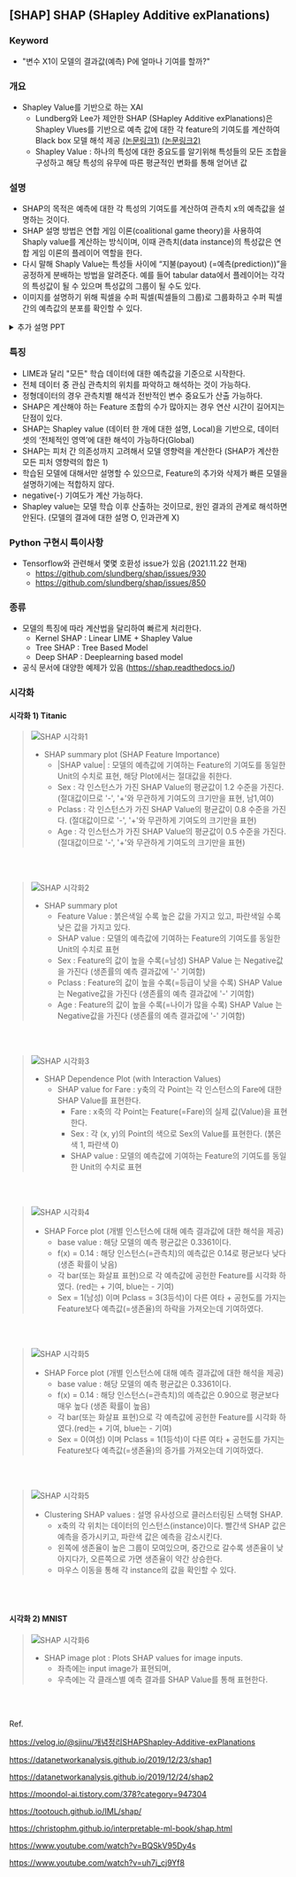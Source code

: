 ## [SHAP] SHAP (SHapley Additive exPlanations)

### Keyword
 - "변수 X1이 모델의 결과값(예측) P에 얼마나 기여를 할까?"

### 개요
- Shapley Value를 기반으로 하는 XAI
	- Lundberg와 Lee가 제안한 SHAP (SHapley Additive exPlanations)은 Shapley Vlues를 기반으로 예측 값에 대한 각 feature의 기여도를 계산하여 Black box 모델 해석 제공 [(논문링크1)](https://arxiv.org/pdf/1705.07874.pdf) [(논문링크2)](https://arxiv.org/pdf/1802.03888.pdf)
	- Shapley Value : 하나의 특성에 대한 중요도를 알기위해 특성들의 모든 조합을 구성하고 해당 특성의 유무에 따른 평균적인 변화를 통해 얻어낸 값

### 설명
- SHAP의 목적은 예측에 대한 각 특성의 기여도를 계산하여 관측치 x의 예측값을 설명하는 것이다. 
- SHAP 설명 방법은 연합 게임 이론(coalitional game theory)을 사용하여 Shaply value를 계산하는 방식이며, 이때 관측치(data instance)의 특성값은 연합 게임 이론의 플레이어 역할을 한다.
- 다시 말해 Shaply Value는 특성들 사이에 “지불(payout) (=예측(prediction))”을 공정하게 분배하는 방법을 알려준다. 예를 들어 tabular data에서 플레이어는 각각의 특성값이 될 수 있으며 특성값의 그룹이 될 수도 있다. 
- 이미지를 설명하기 위해 픽셀을 수퍼 픽셀(픽셀들의 그룹)로 그룹화하고 수퍼 픽셀 간의 예측값의 분포를 확인할 수 있다.

<details>
<summary>추가 설명 PPT</summary>
<div markdown="1">
	<img src="https://github.com/sooeun67/xai/blob/main/images/SHAP_PPT01.jpg"/>
	<img src="https://github.com/sooeun67/xai/blob/main/images/SHAP_PPT02.jpg"/>
	<img src="https://github.com/sooeun67/xai/blob/main/images/SHAP_PPT03.jpg"/>
	(출처 : https://www.youtube.com/watch?v=BQSkV95Dy4s)
	<img src="https://github.com/sooeun67/xai/blob/main/images/SHAP_PPT04.jpg"/>
	(출처 : https://www.youtube.com/watch?v=uh7j_cj9Yf8)
</div>
</details>

### 특징
- LIME과 달리 "모든" 학습 데이터에 대한 예측값을 기준으로 시작한다.
- 전체 데이터 중 관심 관측치의 위치를 파악하고 해석하는 것이 가능하다.
- 정형데이터의 경우 관측치별 해석과 전반적인 변수 중요도가 산출 가능하다.
- SHAP은 계산해야 하는 Feature 조합의 수가 많아지는 경우 연산 시간이 길어지는 단점이 있다.
- SHAP는 Shapley value (데이터 한 개에 대한 설명, Local)을 기반으로, 데이터 셋의 ‘전체적인 영역’에 대한 해석이 가능하다(Global)
- SHAP는 피처 간 의존성까지 고려해서 모델 영향력을 계산한다 (SHAP가 계산한 모든 피처 영향력의 합은 1)
- 학습된 모델에 대해서만 설명할 수 있으므로, Feature의 추가와 삭제가 빠른 모델을 설명하기에는 적합하지 않다.
- negative(-) 기여도가 계산 가능하다.
- Shapley value는 모델 학습 이후 산출하는 것이므로, 원인 결과의 관계로 해석하면 안된다. (모델의 결과에 대한 설명 O, 인과관계 X)

### Python 구현시 특이사항
- Tensorflow와 관련해서 몇몇 호환성 issue가 있음 (2021.11.22 현재)
	- https://github.com/slundberg/shap/issues/930
	- https://github.com/slundberg/shap/issues/850

### 종류
- 모델의 특징에 따라 계산법을 달리하여 빠르게 처리한다.
	- Kernel SHAP : Linear LIME + Shapley Value
	- Tree SHAP : Tree Based Model
	- Deep SHAP : Deeplearning based model
- 공식 문서에 대양한 예제가 있음 (https://shap.readthedocs.io/)

### 시각화

#### 시각화 1) Titanic

>![SHAP 시각화1](https://github.com/sooeun67/xai/blob/main/shap/SHAP_summary_01.jpg)
>- SHAP summary plot (SHAP Feature Importance)
>	- |SHAP value| : 모델의 예측값에 기여하는 Feature의 기여도를 동일한 Unit의 수치로 표현, 해당 Plot에서는 절대값을 취한다.
>	- Sex : 각 인스턴스가 가진 SHAP Value의 평균값이 1.2 수준을 가진다. (절대값이므로 '-', '+'와 무관하게 기여도의 크기만을 표현, 남1,여0) 
>	- Pclass : 각 인스턴스가 가진 SHAP Value의 평균값이 0.8 수준을 가진다. (절대값이므로 '-', '+'와 무관하게 기여도의 크기만을 표현) 
>	- Age : 각 인스턴스가 가진 SHAP Value의 평균값이 0.5 수준을 가진다. (절대값이므로 '-', '+'와 무관하게 기여도의 크기만을 표현)

<br>
<br>

>![SHAP 시각화2](https://github.com/sooeun67/xai/blob/main/shap/SHAP_summary_02.jpg)
>- SHAP summary plot
>	- Feature Value : 붉은색일 수록 높은 값을 가지고 있고, 파란색일 수록 낮은 값을 가지고 있다.
>	- SHAP value : 모델의 예측값에 기여하는 Feature의 기여도를 동일한 Unit의 수치로 표현
>	- Sex : Feature의 값이 높을 수록(=남성) SHAP Value 는 Negative값을 가진다 (생존률의 예측 결과값에 '-' 기여함)
>	- Pclass : Feature의 값이 높을 수록(=등급이 낮을 수록) SHAP Value 는 Negative값을 가진다 (생존률의 예측 결과값에 '-' 기여함)
>	- Age : Feature의 값이 높을 수록(=나이가 많을 수록) SHAP Value 는 Negative값을 가진다 (생존률의 예측 결과값에 '-' 기여함)

<br>
<br>

>![SHAP 시각화3](https://github.com/sooeun67/xai/blob/main/shap/SHAP_dependency_01.png) 
>- SHAP Dependence Plot (with Interaction Values)
>	- SHAP value for Fare : y축의 각 Point는 각 인스턴스의 Fare에 대한 SHAP Value를 표현한다. 
>		- Fare : x축의 각 Point는 Feature(=Fare)의 실제 값(Value)을 표현한다.
>		- Sex : 각 (x, y)의 Point의 색으로 Sex의 Value를 표현한다. (붉은색 1, 파란색 0)
>		- SHAP value : 모델의 예측값에 기여하는 Feature의 기여도를 동일한 Unit의 수치로 표현

<br>
<br>

>![SHAP 시각화4](https://github.com/sooeun67/xai/blob/main/shap/SHAP_force_01.png) 
>- SHAP Force plot (개별 인스턴스에 대해 예측 결과값에 대한 해석을 제공)
>	- base value : 해당 모델의 예측 평균값은 0.3361이다.
>	- f(x) = 0.14 : 해당 인스턴스(=관측치)의 예측값은 0.14로 평균보다 낮다 (생존 확률이 낮음)
>	- 각 bar(또는 화살표 표현)으로 각 예측값에 공헌한 Feature를 시각화 하였다. (red는 + 기여, blue는 - 기여)
>	- Sex = 1(남성) 이며 Pclass = 3(3등석)이 다른 여타 + 공헌도를 가지는 Feature보다 예측값(=생존율)의 하락을 가져오는데 기여하였다.

<br>
<br>

>![SHAP 시각화5](https://github.com/sooeun67/xai/blob/main/shap/SHAP_force_02.png) 
>- SHAP Force plot (개별 인스턴스에 대해 예측 결과값에 대한 해석을 제공)
>	- base value : 해당 모델의 예측 평균값은 0.3361이다.
>	- f(x) = 0.14 : 해당 인스턴스(=관측치)의 예측값은 0.90으로 평균보다 매우 높다 (생존 확률이 높음)
>	- 각 bar(또는 화살표 표현)으로 각 예측값에 공헌한 Feature를 시각화 하였다.(red는 + 기여, blue는 - 기여)
>	- Sex = 0(여성) 이며 Pclass = 1(1등석)이 다른 여타 + 공헌도를 가지는 Feature보다 예측값(=생존율)의 증가를 가져오는데 기여하였다.

<br>
<br>

>![SHAP 시각화5](https://github.com/sooeun67/xai/blob/main/shap/SHAP_clustering.png)
>- Clustering SHAP values : 설명 유사성으로 클러스터링된 스택형 SHAP.
>	- x축의 각 위치는 데이터의 인스턴스(instance)이다. 빨간색 SHAP 값은 예측을 증가시키고, 파란색 값은 예측을 감소시킨다. 
>	- 왼쪽에 생존율이 높은 그룹이 모여있으며, 중간으로 갈수록 생존율이 낮아지다가, 오른쪽으로 가면 생존율이 약간 상승한다.
>	- 마우스 이동을 통해 각 instance의 값을 확인할 수 있다.

<br>
<br>

#### 시각화 2) MNIST

>![SHAP 시각화6](https://github.com/sooeun67/xai/blob/main/shap/SHAP_deep_explainer.png)
>- SHAP image plot : Plots SHAP values for image inputs.
>	- 좌측에는 input image가 표현되며,
>	- 우측에는 각 클래스별 예측 결과를 SHAP Value를 통해 표현한다.

<br>
<br>

Ref.

https://velog.io/@sjinu/개념정리SHAPShapley-Additive-exPlanations

https://datanetworkanalysis.github.io/2019/12/23/shap1

https://datanetworkanalysis.github.io/2019/12/24/shap2

https://moondol-ai.tistory.com/378?category=947304

https://tootouch.github.io/IML/shap/

https://christophm.github.io/interpretable-ml-book/shap.html

https://www.youtube.com/watch?v=BQSkV95Dy4s

https://www.youtube.com/watch?v=uh7j_cj9Yf8
